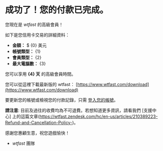 # 成功了！您的付款已完成。 

您現在是 *wtfast* 的高級會員！

如下是您信用卡交易的詳細資料：

* **金額：** $ {0} 美元
* **帳號類型：** {1}
* **會員類型：** {2}
* **最大電腦數：** {3}

您可以享用 **{4} 天** 的高級會員時間。  

您可以從這裡下載最新版的 wtfast： [https://www.wtfast.com/download](https://www.wtfast.com/download)

要更新您的帳號或檢視您的付款記錄，只需 [登入您的帳號](https://secure.wtfast.com/member/Account/Login)。 

**請注意**: 目前及過往的收費均為不可退費。若想知道更多資訊，請看我們 [支援中心] 上的這篇文章(https://wtfast.zendesk.com/hc/en-us/articles/210389223-Refund-and-Cancellation-Policy-)。

感謝您惠顧生意，祝您遊戲愉快！
 
- *wtfast* 團隊
